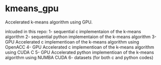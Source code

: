 # kmeans_gpu
Accelerated k-means algorithm using GPU.

inlcuded in this repo:
1- sequential c implementaion of the k-means algorithm
2- sequential python implementaion of the k-means algorithm
3- GPU Accelerated c implementioan of the k-means algorithm using OpenACC
4- GPU Accelerated c implementioan of the k-means algorithm using CUDA C
5- GPU Accelerated python implementioan of the k-means algorithm using NUMBA CUDA
6- datasets (for both c and python codes)
